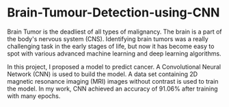 # Brain-Tumour-Detection-using-CNN

Brain Tumor is the deadliest of all types of malignancy. The brain is a part of the body's nervous system (CNS). Identifying brain tumors was a really
challenging task in the early stages of life, but now it has become easy to spot with various advanced machine learning and deep learning algorithms.

In this project, I proposed a model to predict cancer. 
A Convolutional Neural Network (CNN) is used to build the model. 
A data set containing 2D magnetic resonance imaging (MRI) images without contrast is used to train the model.
In my work, CNN achieved an accuracy of 91.06% after training with many epochs.

